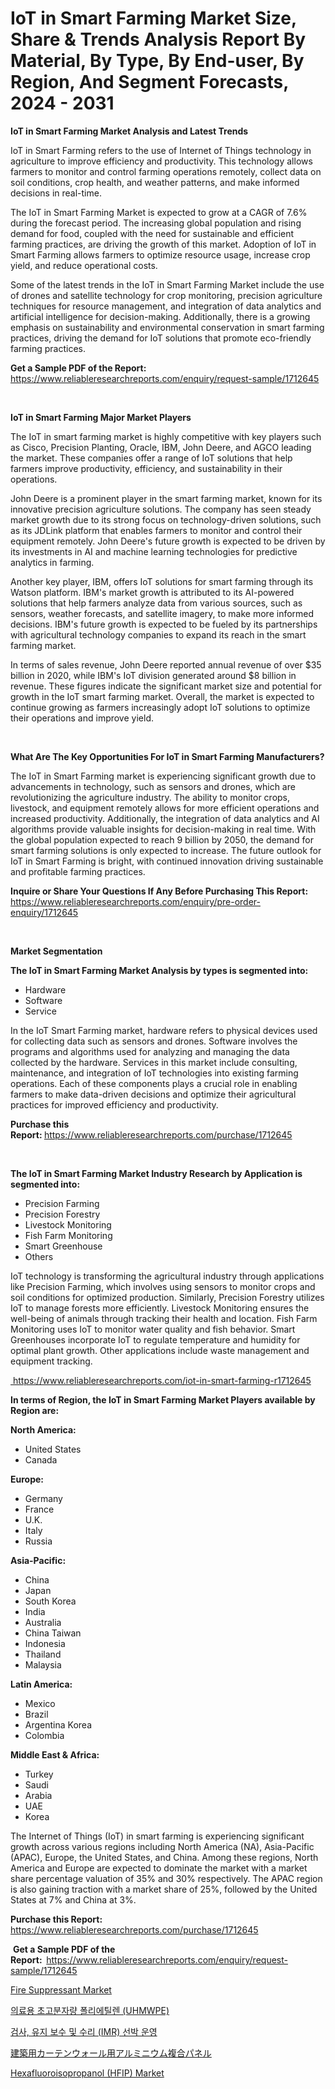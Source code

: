 <p><h1>IoT in Smart Farming Market Size, Share & Trends Analysis Report By Material, By Type, By End-user, By Region, And Segment Forecasts, 2024 - 2031</h1></p><p><strong>IoT in Smart Farming Market Analysis and Latest Trends</strong></p>
<p><p>IoT in Smart Farming refers to the use of Internet of Things technology in agriculture to improve efficiency and productivity. This technology allows farmers to monitor and control farming operations remotely, collect data on soil conditions, crop health, and weather patterns, and make informed decisions in real-time.</p><p>The IoT in Smart Farming Market is expected to grow at a CAGR of 7.6% during the forecast period. The increasing global population and rising demand for food, coupled with the need for sustainable and efficient farming practices, are driving the growth of this market. Adoption of IoT in Smart Farming allows farmers to optimize resource usage, increase crop yield, and reduce operational costs.</p><p>Some of the latest trends in the IoT in Smart Farming Market include the use of drones and satellite technology for crop monitoring, precision agriculture techniques for resource management, and integration of data analytics and artificial intelligence for decision-making. Additionally, there is a growing emphasis on sustainability and environmental conservation in smart farming practices, driving the demand for IoT solutions that promote eco-friendly farming practices.</p></p>
<p><strong>Get a Sample PDF of the Report:&nbsp;</strong> <a href="https://www.reliableresearchreports.com/enquiry/request-sample/1712645">https://www.reliableresearchreports.com/enquiry/request-sample/1712645</a></p>
<p>&nbsp;</p>
<p><strong>IoT in Smart Farming Major Market Players</strong></p>
<p><p>The IoT in smart farming market is highly competitive with key players such as Cisco, Precision Planting, Oracle, IBM, John Deere, and AGCO leading the market. These companies offer a range of IoT solutions that help farmers improve productivity, efficiency, and sustainability in their operations.</p><p>John Deere is a prominent player in the smart farming market, known for its innovative precision agriculture solutions. The company has seen steady market growth due to its strong focus on technology-driven solutions, such as its JDLink platform that enables farmers to monitor and control their equipment remotely. John Deere's future growth is expected to be driven by its investments in AI and machine learning technologies for predictive analytics in farming.</p><p>Another key player, IBM, offers IoT solutions for smart farming through its Watson platform. IBM's market growth is attributed to its AI-powered solutions that help farmers analyze data from various sources, such as sensors, weather forecasts, and satellite imagery, to make more informed decisions. IBM's future growth is expected to be fueled by its partnerships with agricultural technology companies to expand its reach in the smart farming market.</p><p>In terms of sales revenue, John Deere reported annual revenue of over $35 billion in 2020, while IBM's IoT division generated around $8 billion in revenue. These figures indicate the significant market size and potential for growth in the IoT smart farming market. Overall, the market is expected to continue growing as farmers increasingly adopt IoT solutions to optimize their operations and improve yield.</p></p>
<p>&nbsp;</p>
<p><strong>What Are The Key Opportunities For IoT in Smart Farming Manufacturers?</strong></p>
<p><p>The IoT in Smart Farming market is experiencing significant growth due to advancements in technology, such as sensors and drones, which are revolutionizing the agriculture industry. The ability to monitor crops, livestock, and equipment remotely allows for more efficient operations and increased productivity. Additionally, the integration of data analytics and AI algorithms provide valuable insights for decision-making in real time. With the global population expected to reach 9 billion by 2050, the demand for smart farming solutions is only expected to increase. The future outlook for IoT in Smart Farming is bright, with continued innovation driving sustainable and profitable farming practices.</p></p>
<p><strong>Inquire or Share Your Questions If Any Before Purchasing This Report:</strong> <a href="https://www.reliableresearchreports.com/enquiry/pre-order-enquiry/1712645">https://www.reliableresearchreports.com/enquiry/pre-order-enquiry/1712645</a></p>
<p>&nbsp;</p>
<p><strong>Market Segmentation</strong></p>
<p><strong>The IoT in Smart Farming Market Analysis by types is segmented into:</strong></p>
<p><ul><li>Hardware</li><li>Software</li><li>Service</li></ul></p>
<p><p>In the IoT Smart Farming market, hardware refers to physical devices used for collecting data such as sensors and drones. Software involves the programs and algorithms used for analyzing and managing the data collected by the hardware. Services in this market include consulting, maintenance, and integration of IoT technologies into existing farming operations. Each of these components plays a crucial role in enabling farmers to make data-driven decisions and optimize their agricultural practices for improved efficiency and productivity.</p></p>
<p><strong>Purchase this Report:&nbsp;</strong><a href="https://www.reliableresearchreports.com/purchase/1712645">https://www.reliableresearchreports.com/purchase/1712645</a></p>
<p>&nbsp;</p>
<p><strong>The IoT in Smart Farming Market Industry Research by Application is segmented into:</strong></p>
<p><ul><li>Precision Farming</li><li>Precision Forestry</li><li>Livestock Monitoring</li><li>Fish Farm Monitoring</li><li>Smart Greenhouse</li><li>Others</li></ul></p>
<p><p>IoT technology is transforming the agricultural industry through applications like Precision Farming, which involves using sensors to monitor crops and soil conditions for optimized production. Similarly, Precision Forestry utilizes IoT to manage forests more efficiently. Livestock Monitoring ensures the well-being of animals through tracking their health and location. Fish Farm Monitoring uses IoT to monitor water quality and fish behavior. Smart Greenhouses incorporate IoT to regulate temperature and humidity for optimal plant growth. Other applications include waste management and equipment tracking.</p></p>
<p><a href="https://www.reliableresearchreports.com/iot-in-smart-farming-r1712645">&nbsp;https://www.reliableresearchreports.com/iot-in-smart-farming-r1712645</a></p>
<p><strong>In terms of Region, the IoT in Smart Farming Market Players available by Region are:</strong></p>
<p>
    <p> <strong> North America: </strong>
        <ul>
            <li>United States</li>
            <li>Canada</li>
        </ul>
        </p> 
    <p> <strong> Europe: </strong>
        <ul>
            <li>Germany</li>
            <li>France</li>
            <li>U.K.</li>
            <li>Italy</li>
            <li>Russia</li>
        </ul>
        </p> 
    <p> <strong> Asia-Pacific: </strong>
        <ul>
            <li>China</li>
            <li>Japan</li>
            <li>South Korea</li>
            <li>India</li>
            <li>Australia</li>
            <li>China Taiwan</li>
            <li>Indonesia</li>
            <li>Thailand</li>
            <li>Malaysia</li>
        </ul>
        </p> 
    <p> <strong> Latin America: </strong>
        <ul>
            <li>Mexico</li>
            <li>Brazil</li>
            <li>Argentina Korea</li>
            <li>Colombia</li>
        </ul>
        </p> 
    <p> <strong> Middle East & Africa: </strong>
        <ul>
            <li>Turkey</li>
            <li>Saudi</li>
            <li>Arabia</li>
            <li>UAE</li>
            <li>Korea</li>
        </ul>
    </p>
    </p>
<p><p>The Internet of Things (IoT) in smart farming is experiencing significant growth across various regions including North America (NA), Asia-Pacific (APAC), Europe, the United States, and China. Among these regions, North America and Europe are expected to dominate the market with a market share percentage valuation of 35% and 30% respectively. The APAC region is also gaining traction with a market share of 25%, followed by the United States at 7% and China at 3%.</p></p>
<p><strong>Purchase this Report: </strong><a href="https://www.reliableresearchreports.com/purchase/1712645">https://www.reliableresearchreports.com/purchase/1712645</a></p>
<p>&nbsp;<strong>Get a Sample PDF of the Report:&nbsp;&nbsp;</strong><a href="https://www.reliableresearchreports.com/enquiry/request-sample/1712645">https://www.reliableresearchreports.com/enquiry/request-sample/1712645</a></p>
<p><strong></strong></p>
<p><p><a href="https://github.com/LaceyZemlak1/Market-Research-Report-List-1/blob/main/fire-suppressant-market.md">Fire Suppressant Market</a></p><p><a href="https://github.com/wallacBahrtyinger567686/Market-Research-Report-List-2/blob/main/2408587107398.md">의료용 초고분자량 폴리에틸렌 (UHMWPE)</a></p><p><a href="https://github.com/AidenReinger/Market-Research-Report-List-1/blob/main/1032883107399.md">검사, 유지 보수 및 수리 (IMR) 선박 운영</a></p><p><a href="https://github.com/reliezer65/Market-Research-Report-List-1/blob/main/5483739112508.md">建築用カーテンウォール用アルミニウム複合パネル</a></p><p><a href="https://github.com/castoriffic/Market-Research-Report-List-4/blob/main/hexafluoroisopropanol-hfip-market.md">Hexafluoroisopropanol (HFIP) Market</a></p></p>